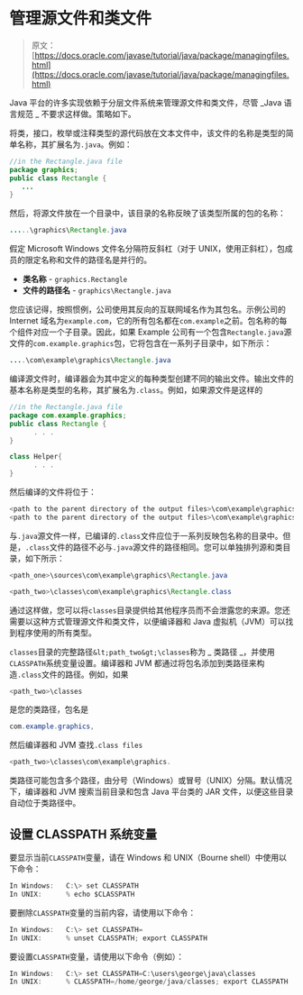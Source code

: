 # 管理源文件和类文件

> 原文： [https://docs.oracle.com/javase/tutorial/java/package/managingfiles.html](https://docs.oracle.com/javase/tutorial/java/package/managingfiles.html)

Java 平台的许多实现依赖于分层文件系统来管理源文件和类文件，尽管 _Java 语言规范 _ 不要求这样做。策略如下。

将类，接口，枚举或注释类型的源代码放在文本文件中，该文件的名称是类型的简单名称，其扩展名为`.java`。例如：

```java
//in the Rectangle.java file 
package graphics;
public class Rectangle {
   ... 
}

```

然后，将源文件放在一个目录中，该目录的名称反映了该类型所属的包的名称：

```java
.....\graphics\Rectangle.java

```

假定 Microsoft Windows 文件名分隔符反斜杠（对于 UNIX，使用正斜杠），包成员的限定名称和文件的路径名是并行的。

*   **类名称** - `graphics.Rectangle`
*   **文件的路径名** - `graphics\Rectangle.java`

您应该记得，按照惯例，公司使用其反向的互联网域名作为其包名。示例公司的 Internet 域名为`example.com`，它的所有包名都在`com.example`之前。包名称的每个组件对应一个子目录。因此，如果 Example 公司有一个包含`Rectangle.java`源文件的`com.example.graphics`包，它将包含在一系列子目录中，如下所示：

```java
....\com\example\graphics\Rectangle.java

```

编译源文件时，编译器会为其中定义的每种类型创建不同的输出文件。输出文件的基本名称是类型的名称，其扩展名为`.class`。例如，如果源文件是这样的

```java
//in the Rectangle.java file
package com.example.graphics;
public class Rectangle {
      . . . 
}

class Helper{
      . . . 
}

```

然后编译的文件将位于：

```java
<path to the parent directory of the output files>\com\example\graphics\Rectangle.class
<path to the parent directory of the output files>\com\example\graphics\Helper.class

```

与`.java`源文件一样，已编译的`.class`文件应位于一系列反映包名称的目录中。但是，`.class`文件的路径不必与`.java`源文件的路径相同。您可以单独排列源和类目录，如下所示：

```java
<path_one>\sources\com\example\graphics\Rectangle.java

<path_two>\classes\com\example\graphics\Rectangle.class

```

通过这样做，您可以将`classes`目录提供给其他程序员而不会泄露您的来源。您还需要以这种方式管理源文件和类文件，以便编译器和 Java 虚拟机（JVM）可以找到程序使用的所有类型。

`classes`目录的完整路径`&lt;path_two&gt;\classes`称为 _ 类路径 _，并使用`CLASSPATH`系统变量设置。编译器和 JVM 都通过将包名添加到类路径来构造`.class`文件的路径。例如，如果

```java
<path_two>\classes

```

是您的类路径，包名是

```java
com.example.graphics,

```

然后编译器和 JVM 查找`.class files`

```java
<path_two>\classes\com\example\graphics.

```

类路径可能包含多个路径，由分号（Windows）或冒号（UNIX）分隔。默认情况下，编译器和 JVM 搜索当前目录和包含 Java 平台类的 JAR 文件，以便这些目录自动位于类路径中。

## 设置 CLASSPATH 系统变量

要显示当前`CLASSPATH`变量，请在 Windows 和 UNIX（Bourne shell）中使用以下命令：

```java
In Windows:   C:\> set CLASSPATH
In UNIX:      % echo $CLASSPATH

```

要删除`CLASSPATH`变量的当前内容，请使用以下命令：

```java
In Windows:   C:\> set CLASSPATH=
In UNIX:      % unset CLASSPATH; export CLASSPATH

```

要设置`CLASSPATH`变量，请使用以下命令（例如）：

```java
In Windows:   C:\> set CLASSPATH=C:\users\george\java\classes
In UNIX:      % CLASSPATH=/home/george/java/classes; export CLASSPATH

```